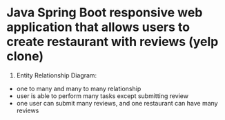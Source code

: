 # Java Spring Boot responsive web application that allows users to create restaurant with reviews (yelp clone)

1. Entity Relationship Diagram:
* one to many and many to many relationship
* user is able to perform many tasks except submitting review
* one user can submit many reviews, and one restaurant can have many reviews
